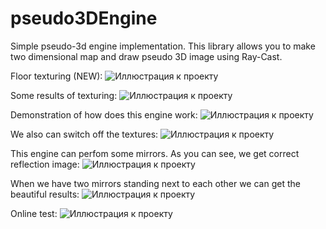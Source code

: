 # pseudo3DEngine
Simple pseudo-3d engine implementation. This library allows you to make two dimensional map and draw pseudo 3D image  using Ray-Cast. 

Floor texturing (NEW):
![Иллюстрация к проекту](https://github.com/vectozavr/pseudo3DEngine/blob/master/img/demo0.jpg)

Some results of texturing:
![Иллюстрация к проекту](https://github.com/vectozavr/pseudo3DEngine/blob/master/img/demo1.jpg)

Demonstration of how does this engine work:
![Иллюстрация к проекту](https://github.com/vectozavr/pseudo3DEngine/blob/master/img/demo2.jpg)

We also can switch off the textures: 
![Иллюстрация к проекту](https://github.com/vectozavr/pseudo3DEngine/blob/master/img/demo3.jpg)

This engine can perfom some mirrors. As you can see, we get correct reflection image:
![Иллюстрация к проекту](https://github.com/vectozavr/pseudo3DEngine/blob/master/img/demo4.jpg)

When we have two mirrors standing next to each other we can get the beautiful results: 
![Иллюстрация к проекту](https://github.com/vectozavr/pseudo3DEngine/blob/master/img/demo5.jpg)

Online test:
![Иллюстрация к проекту](https://github.com/vectozavr/pseudo3DEngine/blob/master/img/demo6.jpg)

